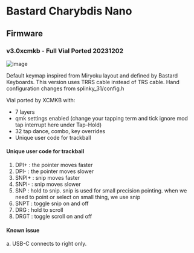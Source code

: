 # Bastard Charybdis Nano

## Firmware

### v3.0xcmkb - Full Vial Ported 20231202 
![image](https://github.com/superxc3/xcmkb/assets/79617315/8a6cf729-c3fc-4ee1-bd64-79a74d426b58)

Default keymap inspired from Miryoku layout and defined by Bastard Keyboards. This version uses TRRS cable instead of TRS cable. Hand configuration changes from splinky_31/config.h

Vial ported by XCMKB with:
- 7 layers
- qmk settings enabled (change your tapping term and tick ignore mod tap interrupt here under Tap-Hold)
- 32 tap dance, combo, key overrides
- Unique user code for trackball

#### Unique user code for trackball
1. DPI+ : the pointer moves faster
2. DPI- : the pointer moves slower
3. SNPI+ : snip moves faster
4. SNPI- : snip moves slower
5. SNP : hold to snip. snip is used for small precision pointing. when we need to point or select on small thing, we use snip
6. SNPT : toggle snip on and off
7. DRG : hold to scroll
8. DRGT : toggle scroll on and off

#### Known issue
a. USB-C connects to right only.
